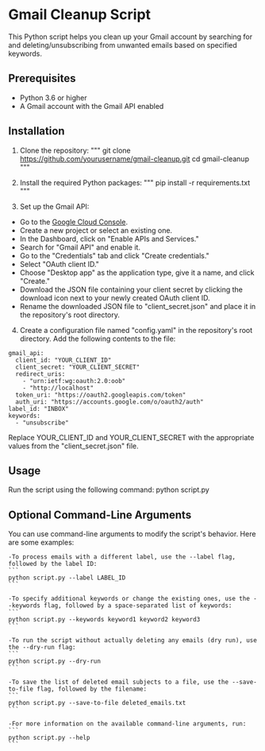 # Gmail Cleanup Script

This Python script helps you clean up your Gmail account by searching for and deleting/unsubscribing from unwanted emails based on specified keywords.

## Prerequisites

- Python 3.6 or higher
- A Gmail account with the Gmail API enabled

## Installation

1. Clone the repository:
"""
git clone https://github.com/yourusername/gmail-cleanup.git
cd gmail-cleanup
"""

2. Install the required Python packages:
"""
pip install -r requirements.txt
"""


3. Set up the Gmail API:

- Go to the [Google Cloud Console](https://console.developers.google.com/).
- Create a new project or select an existing one.
- In the Dashboard, click on "Enable APIs and Services."
- Search for "Gmail API" and enable it.
- Go to the "Credentials" tab and click "Create credentials."
- Select "OAuth client ID."
- Choose "Desktop app" as the application type, give it a name, and click "Create."
- Download the JSON file containing your client secret by clicking the download icon next to your newly created OAuth client ID.
- Rename the downloaded JSON file to "client_secret.json" and place it in the repository's root directory.

4. Create a configuration file named "config.yaml" in the repository's root directory. Add the following contents to the file:

```
gmail_api:
  client_id: "YOUR_CLIENT_ID"
  client_secret: "YOUR_CLIENT_SECRET"
  redirect_uris:
    - "urn:ietf:wg:oauth:2.0:oob"
    - "http://localhost"
  token_uri: "https://oauth2.googleapis.com/token"
  auth_uri: "https://accounts.google.com/o/oauth2/auth"
label_id: "INBOX"
keywords:
  - "unsubscribe"
```
Replace YOUR_CLIENT_ID and YOUR_CLIENT_SECRET with the appropriate values from the "client_secret.json" file.

## Usage

Run the script using the following command:
python script.py

## Optional Command-Line Arguments

You can use command-line arguments to modify the script's behavior. Here are some examples:

    -To process emails with a different label, use the --label flag, followed by the label ID:
    ```
    python script.py --label LABEL_ID
    ```
    
    -To specify additional keywords or change the existing ones, use the --keywords flag, followed by a space-separated list of keywords:
    ```
    python script.py --keywords keyword1 keyword2 keyword3
    ```
    
    -To run the script without actually deleting any emails (dry run), use the --dry-run flag:
    ```
    python script.py --dry-run
    ```
    
    -To save the list of deleted email subjects to a file, use the --save-to-file flag, followed by the filename:
    ```
    python script.py --save-to-file deleted_emails.txt
    ```
    
    -For more information on the available command-line arguments, run:
    ```
    python script.py --help
    ```
